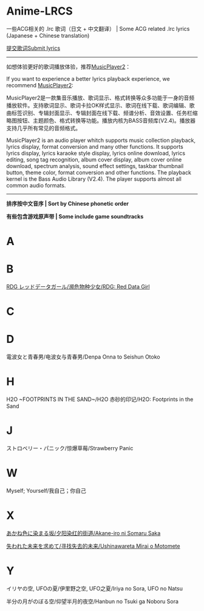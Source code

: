 # Anime-LRCS

一些ACG相关的 .lrc 歌词（日文 + 中文翻译） | Some ACG related .lrc lyrics (Japanese + Chinese translation)

[提交歌词Submit lyrics](https://github.com/Little-Data/Anime-LRCS/issues/new?assignees=&labels=Submit&projects=&template=submit-lyrics.md&title=Submit+lyrics)

----

如想体验更好的歌词播放体验，推荐[MusicPlayer2](https://github.com/zhongyang219/MusicPlayer2)：

If you want to experience a better lyrics playback experience, we recommend [MusicPlayer2](https://github.com/zhongyang219/MusicPlayer2):

MusicPlayer2是一款集音乐播放、歌词显示、格式转换等众多功能于一身的音频播放软件。支持歌词显示、歌词卡拉OK样式显示、歌词在线下载、歌词编辑、歌曲标签识别、专辑封面显示、专辑封面在线下载、频谱分析、音效设置、任务栏缩略图按钮、主题颜色、格式转换等功能。播放内核为BASS音频库(V2.4)。播放器支持几乎所有常见的音频格式。

MusicPlayer2 is an audio player whitch supports music collection playback, lyrics display, format conversion and many other functions. It supports lyrics display, lyrics karaoke style display, lyrics online download, lyrics editing, song tag recognition, album cover display, album cover online download, spectrum analysis, sound effect settings, taskbar thumbnail button, theme color, format conversion and other functions. The playback kernel is the Bass Audio Library (V2.4). The player supports almost all common audio formats.

----

**排序按中文音序 | Sort by Chinese phonetic order**

**有些包含游戏原声带 | Some include game soundtracks**

# A



# B

[RDG レッドデータガール/濒危物种少女/RDG: Red Data Girl](https://github.com/Little-Data/Anime-LRCS/blob/main/wiki/RDG_レッドデータガール.md)

# C



# D

電波女と青春男/电波女与青春男/Denpa Onna to Seishun Otoko

# H

H2O \~FOOTPRINTS IN THE SAND~\/H2O 赤砂的印记/H2O: Footprints in the Sand

# J

ストロベリー・パニック/惊爆草莓/Strawberry Panic

# W

Myself; Yourself/我自己；你自己

# X

[あかね色に染まる坂/夕阳染红的街道/Akane-iro ni Somaru Saka](https://github.com/Little-Data/Anime-LRCS/blob/main/wiki/あかね色に染まる坂.md)

[失われた未来を求めて/寻找失去的未来/Ushinawareta Mirai o Motomete](https://github.com/Little-Data/Anime-LRCS/blob/main/wiki/失われた未来を求めて.md)

# Y

イリヤの空, UFOの夏/伊里野之空, UFO之夏/Iriya no Sora, UFO no Natsu

半分の月がのぼる空/仰望半月的夜空/Hanbun no Tsuki ga Noboru Sora
 
